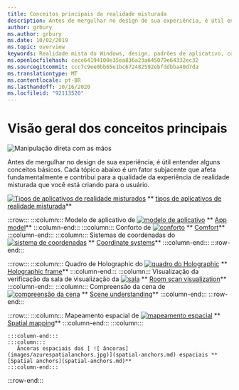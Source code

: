 ```yaml
---
title: Conceitos principais da realidade misturada
description: Antes de mergulhar no design de sua experiência, é útil entender alguns conceitos básicos. Cada tópico abaixo é um fator subjacente que afeta fundamentalmente e contribui para a qualidade da experiência de realidade misturada que você está criando para o usuário.
author: grbury
ms.author: grbury
ms.date: 10/02/2019
ms.topic: overview
keywords: Realidade mista do Windows, design, padrões de aplicativo, controles, estilo, HoloLens, interação, elementos de UX, comportamentos, blocos de construção
ms.openlocfilehash: cece64194100e35ea836a23a645079e64332ec32
ms.sourcegitcommit: ccc7c9ee0bb65e1bc672482592ebfddbba40d7da
ms.translationtype: MT
ms.contentlocale: pt-BR
ms.lasthandoff: 10/16/2020
ms.locfileid: "92113520"
---
```

# <a name="core-concepts-overview"></a>Visão geral dos conceitos principais

![Manipulação direta com as mãos](images/05_CoreConcepts.png)


Antes de mergulhar no design de sua experiência, é útil entender alguns conceitos básicos. Cada tópico abaixo é um fator subjacente que afeta fundamentalmente e contribui para a qualidade da experiência de realidade misturada que você está criando para o usuário. 



[ ![ Tipos de aplicativos de realidade misturados](images/enhancedenvironmentapps-640px.jpg)](types-of-mixed-reality-apps.md) ** [tipos de aplicativos de realidade misturada](types-of-mixed-reality-apps.md)**

:::row:::
    :::column:::
        Modelo de aplicativo de [ ![ modelo de aplicativo](images/teleportation-640px.png)](app-model.md) ** [App model](app-model.md)**
    :::column-end:::
    :::column:::
       Conforto de [ ![ conforto](images/comfort-chart.PNG)](comfort.md) ** [Comfort](comfort.md)**
    :::column-end:::
    :::column:::
        Sistemas de coordenadas do [ ![ sistema de coordenadas](images/coordinate-systems.PNG)](coordinate-systems.md) ** [Coordinate systems](coordinate-systems.md)**
    :::column-end:::
:::row-end:::

:::row:::
    :::column:::
        Quadro de Holographic do [ ![ quadro do Holographic](images/destinationmars-750px.png)](holographic-frame.md) ** [Holographic frame](holographic-frame.md)**
    :::column-end:::
    :::column:::
        Visualização da verificação da sala de visualização da [ ![ sala](images/sr-mixedworld-140429-8pm-00068-1000px.png)](room-scan-visualization.md) ** [Room scan visualization](room-scan-visualization.md)**
    :::column-end:::
    :::column:::
        Compreensão da cena de [ ![ compreensão da cena](images/scene-understanding.png)](scene-understanding.md) ** [Scene understanding](scene-understanding.md)**
    :::column-end:::
:::row-end:::

:::row:::
    :::column:::
       Mapeamento espacial de [ ![ mapeamento espacial](images/surfacereconstruction.jpg)](spatial-mapping.md) ** [Spatial mapping](spatial-mapping.md)**
    :::column-end:::
    :::column:::
       
    :::column-end:::
    :::column:::
       Âncoras espaciais das [ ![ âncoras](images/azurespatialanchors.jpg)](spatial-anchors.md) espaciais ** [Spatial anchors](spatial-anchors.md)**
    :::column-end:::
:::row-end:::


<br>

<br>

